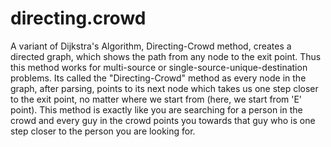 directing.crowd
===============

A variant of Dijkstra's Algorithm, Directing-Crowd method, creates a directed graph, which shows the path from any node to the exit point. Thus this method works for multi-source or single-source-unique-destination problems. Its called the "Directing-Crowd" method as every node in the graph, after parsing, points to its next node which takes us one step closer to the exit point, no matter where we start from (here, we start from 'E' point). This method is exactly like you are searching for a person in the crowd and every guy in the crowd points you towards that guy who is one step closer to the person you are looking for.
